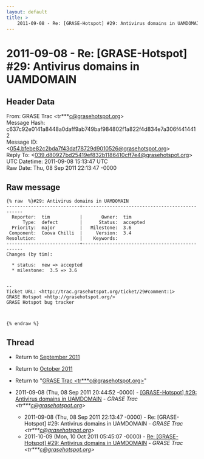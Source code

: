 ```yaml
---
layout: default
title: >
    2011-09-08 - Re: [GRASE-Hotspot] #29: Antivirus domains in UAMDOMAIN
---
```


# 2011-09-08 - Re: [GRASE-Hotspot] #29: Antivirus domains in UAMDOMAIN

## Header Data

From: GRASE Trac \<tr***c@grasehotspot.org\><br>
Message Hash: c637c92e0141a8448a0daff9ab749baf984802f1a822f4d834e7a306f4414412<br>
Message ID: \<054.bfebe82c2bda7f43daf78729d9010526@grasehotspot.org\><br>
Reply To: \<039.d80927bd25419ef832b1186410cff7e4@grasehotspot.org\><br>
UTC Datetime: 2011-09-08 15:13:47 UTC<br>
Raw Date: Thu, 08 Sep 2011 22:13:47 -0000<br>

## Raw message

```
{% raw  %}#29: Antivirus domains in UAMDOMAIN
---------------------------+------------------------------------------------
  Reporter:  tim           |       Owner:  tim     
      Type:  defect        |      Status:  accepted
  Priority:  major         |   Milestone:  3.6     
 Component:  Coova Chilli  |     Version:  3.4     
Resolution:                |    Keywords:          
---------------------------+------------------------------------------------
Changes (by tim):

  * status:  new => accepted
  * milestone:  3.5 => 3.6


-- 
Ticket URL: <http://trac.grasehotspot.org/ticket/29#comment:1>
GRASE Hotspot <http://grasehotspot.org/>
GRASE Hotspot bug tracker



{% endraw %}
```

## Thread

+ Return to [September 2011](/archive/2011/09)
+ Return to [October 2011](/archive/2011/10)

+ Return to "[GRASE Trac <tr***c<span>@</span>grasehotspot.org>](/authors/tr___c_at_grasehotspot_org)"

+ 2011-09-08 (Thu, 08 Sep 2011 20:44:52 -0000) - [[GRASE-Hotspot]  #29: Antivirus domains in UAMDOMAIN](/archive/2011/09/181991cfb6f273824066690c97d74a67765e8a30ffecdf9db0529ebc604fee5a) - _GRASE Trac \<tr***c@grasehotspot.org\>_
  + 2011-09-08 (Thu, 08 Sep 2011 22:13:47 -0000) - Re: [GRASE-Hotspot] #29: Antivirus domains in UAMDOMAIN - _GRASE Trac \<tr***c@grasehotspot.org\>_
  + 2011-10-09 (Mon, 10 Oct 2011 05:45:07 -0000) - [Re: [GRASE-Hotspot] #29: Antivirus domains in UAMDOMAIN](/archive/2011/10/d8acef61efa22693b7e1a4a719a6a9a3c8a8044101600c523120545d405f20fc) - _GRASE Trac \<tr***c@grasehotspot.org\>_


